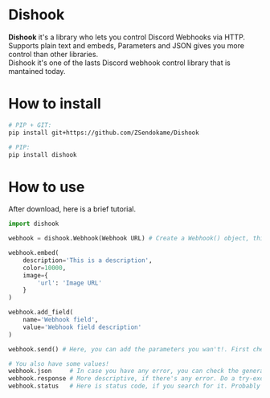 # Dishook
**Dishook** it's a library who lets you control Discord Webhooks via HTTP.<br>
Supports plain text and embeds, Parameters and JSON gives you more control than other libraries.<br>
Dishook it's one of the lasts Discord webhook control library that is mantained today.

# How to install
``` Bash
# PIP + GIT:
pip install git+https://github.com/ZSendokame/Dishook

# PIP:
pip install dishook
```

# How to use
After download, here is a brief tutorial.<br>
```py
import dishook

webhook = dishook.Webhook(Webhook URL) # Create a Webhook() object, this class do all the work.

webhook.embed(
    description='This is a description',
    color=10000,
    image={
        'url': 'Image URL'
    }
)

webhook.add_field(
    name='Webhook field',
    value='Webhook field description'
)

webhook.send() # Here, you can add the parameters you wan't!. First check that they are valid.

# You also have some values!
webhook.json     # In case you have any error, you can check the generated JSON that the library sent.
webhook.response # More descriptive, if there's any error. Do a try-except and check discord's response (Here is the error.).
webhook.status   # Here is status code, if you search for it. Probably you will get information
```
